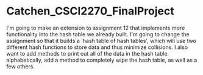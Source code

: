 # Catchen_CSCI2270_FinalProject

I'm going to make an extension to assignment 12 that implements more functionality into the hash table we already built. I'm going to change the assignment so that it builds a 'hash table of hash tables', which will use two different hash functions to store data and thus minimize collisions. I also want to add methods to print out all of the data in the hash table alphabetically, add a method to completely wipe the hash table, as well as a few others.
